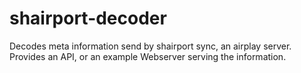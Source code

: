 # shairport-decoder
Decodes meta information send by shairport sync, an airplay server. Provides an API, or an example Webserver serving the information.

